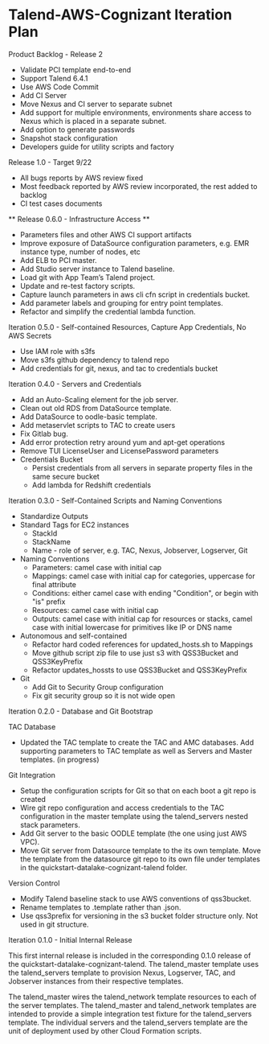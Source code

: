 # Talend-AWS-Cognizant Iteration Plan


Product Backlog - Release 2

* Validate PCI template end-to-end
* Support Talend 6.4.1
* Use AWS Code Commit
* Add CI Server
* Move Nexus and CI server to separate subnet
* Add support for multiple environments, environments share access to Nexus which is placed in a separate subnet.
* Add option to generate passwords
* Snapshot stack configuration
* Developers guide for utility scripts and factory

Release 1.0 - Target 9/22

* All bugs reports by AWS review fixed
* Most feedback reported by AWS review incorporated, the rest added to backlog
* CI test cases documents

** Release 0.6.0 - Infrastructure Access **

* Parameters files and other AWS CI support artifacts
* Improve exposure of DataSource configuration parameters, e.g. EMR instance type, number of nodes, etc
* Add ELB to PCI master.
* Add Studio server instance to Talend baseline.
* Load git with App Team’s Talend project.
* Update and re-test factory scripts.
* Capture launch parameters in aws cli cfn script in credentials bucket.
* Add parameter labels and grouping for entry point templates.
* Refactor and simplify the credential lambda function.

Iteration 0.5.0 - Self-contained Resources, Capture App Credentials, No AWS Secrets

* Use IAM role with s3fs
* Move s3fs github dependency to talend repo
* Add credentials for git, nexus, and tac to credentials bucket

Iteration 0.4.0 - Servers and Credentials

* Add an Auto-Scaling element for the job server.
* Clean out old RDS from DataSource template.
* Add DataSource to oodle-basic template.
* Add metaservlet scripts to TAC to create users
* Fix Gitlab bug.
* Add error protection retry around yum and apt-get operations
* Remove TUI LicenseUser and LicensePassword parameters
* Credentials Bucket
    * Persist credentials from all servers in separate property files in the same secure bucket
    * Add lambda for Redshift credentials

Iteration 0.3.0 - Self-Contained Scripts and Naming Conventions

* Standardize Outputs
* Standard Tags for EC2 instances
    * StackId
    * StackName
    * Name - role of server, e.g. TAC, Nexus, Jobserver, Logserver, Git 
* Naming  Conventions
    * Parameters: camel case with initial cap
    * Mappings: camel case with initial cap for categories, uppercase for final attribute
    * Conditions: either camel case with ending "Condition", or begin with "is" prefix
    * Resources: camel case with initial cap
    * Outputs: camel case with initial cap for resources or stacks, camel case with initial lowercase for primitives like IP or DNS name
* Autonomous and self-contained
    * Refactor hard coded references for updated_hosts.sh to Mappings
    * Move github script zip file to use just s3 with QSS3Bucket and QSS3KeyPrefix
    * Refactor updates_hossts to use QSS3Bucket and QSS3KeyPrefix
* Git
    * Add Git to Security Group configuration
    * Fix git security group so it is not wide open

Iteration 0.2.0 - Database and Git Bootstrap

TAC Database
* Updated the TAC template to create the TAC and AMC databases.  Add supporting parameters to TAC template as well as Servers and Master templates. (in progress)

Git Integration
* Setup the configuration scripts for Git so that on each boot a git repo is created
* Wire git repo configuration and access credentials to the TAC configuration in the master template
using the talend_servers nested stack parameters. 
* Add Git server to the basic OODLE template (the one using just AWS VPC).
* Move Git server from Datasource template to the its own template.  Move the template from the datasource git repo to its own file under templates in the quickstart-datalake-cognizant-talend folder.

Version Control
* Modify Talend baseline stack to use AWS conventions of qss3bucket.
* Rename templates to .template rather than .json.
* Use qss3prefix for versioning in the s3 bucket folder structure only.  Not used in git structure. 

Iteration 0.1.0 - Initial Internal  Release

This first internal release is included in the corresponding 0.1.0 release of the quickstart-datalake-cognizant-talend. The talend_master template uses the talend_servers template to provision Nexus, Logserver, TAC, and Jobserver instances from their respective templates.

The talend_master wires the talend_network template resources to each of the server templates. The talend_master and talend_network templates are intended to provide a simple integration test fixture for the talend_servers template. The individual servers and the talend_servers template are the unit of deployment used by other Cloud Formation scripts.